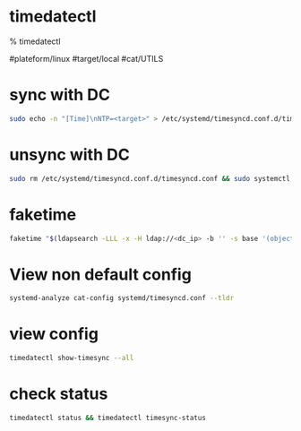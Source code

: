 # timedatectl

% timedatectl

#plateform/linux  #target/local  #cat/UTILS 


# sync with DC
```bash
sudo echo -n "[Time]\nNTP=<target>" > /etc/systemd/timesyncd.conf.d/timesyncd.conf && sudo systemctl restart systemd-timesyncd.service
```
# unsync with DC
```bash
sudo rm /etc/systemd/timesyncd.conf.d/timesyncd.conf && sudo systemctl restart systemd-timesyncd.service
```

# faketime
```bash
faketime "$(ldapsearch -LLL -x -H ldap://<dc_ip> -b '' -s base '(objectclass=*)' | grep currentTime | awk '{print $2}' | sed 's/\.0Z//'| date '+%Y-%m-%d %H:%M:%S')
```

# View non default config
```bash
systemd-analyze cat-config systemd/timesyncd.conf --tldr
```

# view config
```bash
timedatectl show-timesync --all
```

# check status
```bash
timedatectl status && timedatectl timesync-status
``` 

